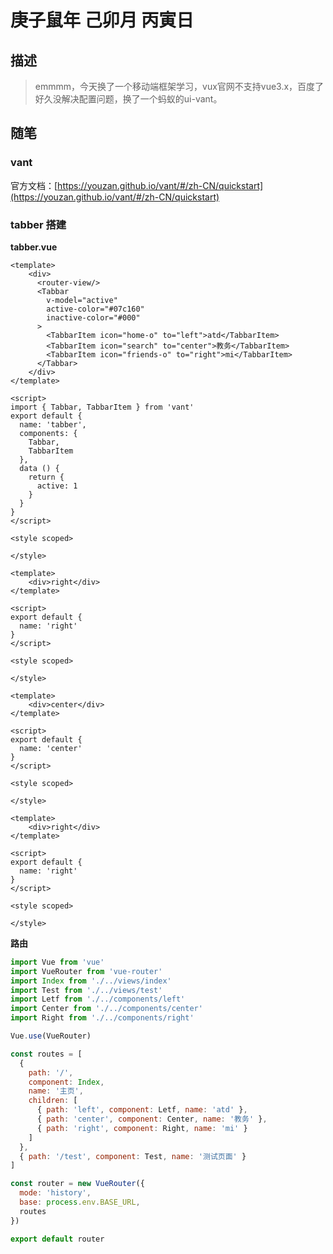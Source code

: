 # 庚子鼠年 己卯月 丙寅日

## 描述

> emmmm，今天换了一个移动端框架学习，vux官网不支持vue3.x，百度了好久没解决配置问题，换了一个蚂蚁的ui-vant。
>

## 随笔

### vant

官方文档：[https://youzan.github.io/vant/#/zh-CN/quickstart](https://youzan.github.io/vant/#/zh-CN/quickstart)

### tabber 搭建

**tabber.vue**

```vue
<template>
    <div>
      <router-view/>
      <Tabbar
        v-model="active"
        active-color="#07c160"
        inactive-color="#000"
      >
        <TabbarItem icon="home-o" to="left">atd</TabbarItem>
        <TabbarItem icon="search" to="center">教务</TabbarItem>
        <TabbarItem icon="friends-o" to="right">mi</TabbarItem>
      </Tabbar>
    </div>
</template>

<script>
import { Tabbar, TabbarItem } from 'vant'
export default {
  name: 'tabber',
  components: {
    Tabbar,
    TabbarItem
  },
  data () {
    return {
      active: 1
    }
  }
}
</script>

<style scoped>

</style>
```

```vue
<template>
    <div>right</div>
</template>

<script>
export default {
  name: 'right'
}
</script>

<style scoped>

</style>
```

```vue
<template>
    <div>center</div>
</template>

<script>
export default {
  name: 'center'
}
</script>

<style scoped>

</style>
```

```vue
<template>
    <div>right</div>
</template>

<script>
export default {
  name: 'right'
}
</script>

<style scoped>

</style>
```

**路由**

```js
import Vue from 'vue'
import VueRouter from 'vue-router'
import Index from './../views/index'
import Test from './../views/test'
import Letf from './../components/left'
import Center from './../components/center'
import Right from './../components/right'

Vue.use(VueRouter)

const routes = [
  {
    path: '/',
    component: Index,
    name: '主页',
    children: [
      { path: 'left', component: Letf, name: 'atd' },
      { path: 'center', component: Center, name: '教务' },
      { path: 'right', component: Right, name: 'mi' }
    ]
  },
  { path: '/test', component: Test, name: '测试页面' }
]

const router = new VueRouter({
  mode: 'history',
  base: process.env.BASE_URL,
  routes
})

export default router
```